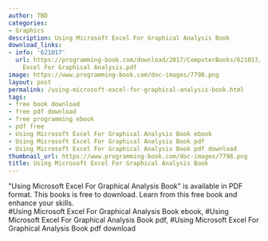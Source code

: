 ```yaml
---
author: TBD
categories:
- Graphics
description: Using Microsoft Excel For Graphical Analysis Book
download_links:
- info: '621017'
  url: https://programming-book.com/download/2017/ComputerBooks/621017/Using Microsoft
    Excel For Graphical Analysis.pdf
image: https://www.programming-book.com/doc-images/7798.png
layout: post
permalink: /using-microsoft-excel-for-graphical-analysis-book.html
tags:
- free book download
- free pdf download
- free programming ebook
- pdf free
- Using Microsoft Excel For Graphical Analysis Book ebook
- Using Microsoft Excel For Graphical Analysis Book pdf
- Using Microsoft Excel For Graphical Analysis Book pdf download
thumbnail_url: https://www.programming-book.com/doc-images/7798.png
title: Using Microsoft Excel For Graphical Analysis Book
---
```


 
<div class="item-desc text-justify">
  "Using Microsoft Excel For Graphical Analysis Book" is available in PDF format. This books is free to download. Learn from this free book and enhance your skills.
  <br>
  #Using Microsoft Excel For Graphical Analysis Book ebook, #Using Microsoft Excel For Graphical Analysis Book pdf, #Using Microsoft Excel For Graphical Analysis Book pdf download
</div>